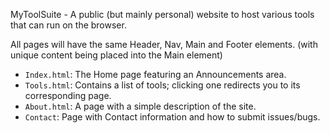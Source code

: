MyToolSuite - A public (but mainly personal) website to host various tools that can run on the browser.


All pages will have the same Header, Nav, Main and Footer elements. (with unique content being placed into the Main element)


- `Index.html`: The Home page featuring an Announcements area.
- `Tools.html`: Contains a list of tools; clicking one redirects you to its corresponding page.
- `About.html`: A page with a simple description of the site.
- `Contact`: Page with Contact information and how to submit issues/bugs.
